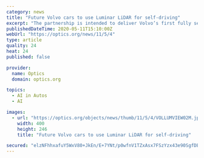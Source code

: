 ```yaml
---
category: news
title: "Future Volvo cars to use Luminar LiDAR for self-driving"
excerpt: "The partnership is intended to deliver Volvo’s first fully self-driving technology for highways and paves the way for future active safety developments, the partners said, this week. Volvo Cars’ next generation SPA 2 modular vehicle architecture will be available as hardware-ready for autonomous drive from a production start in 2022 ..."
publishedDateTime: 2020-05-11T15:10:00Z
webUrl: "https://optics.org/news/11/5/4"
type: article
quality: 24
heat: 24
published: false

provider:
  name: Optics
  domain: optics.org

topics:
  - AI in Autos
  - AI

images:
  - url: "https://optics.org/objects/news/thumb/11/5/4/VOLLUMVIEW02M.jpg"
    width: 400
    height: 246
    title: "Future Volvo cars to use Luminar LiDAR for self-driving"

secured: "elzNFhhxafuY5WxV80+JkEn/E+7YNt/p0wfnV1TZxAsx7FSzYzx43e90SgfDEtEksjCpT+i9UExl89uU3uVYtlRfCSutDsSMDPxwGTD8qN72/M1G96DBO96GNNJ8jZpYCKh0o8czA6iGHSz44iHkJ0jWBNQoRn1SrBw2dZEvC8K0mtICbKKSePfmExHLjT8+d5r+IPmp3uz8jtn6WqvbA2sdIH2L4zPFtc1QTC88+iy+QS4Bvr0aj/CogSu4AMiXWCiFHyorPtU4sgYbrqNii1KHuMjmzz90Z8KDFYF9wT2yF+0ItQEDtLqNCI0ViranEGhdy39CT5dZFV34wPT+4lkl0Li9rzApAInhr4TQCUzLWNGS73JMZisskB42se52D+gHrfrIBrI36E1wxBOumIvgG4TWlQkugvc0TJCP5Xf0A4yf9BIkL4MvxWiws4khtU6dAuH4GD+in67MQZWe77U9R4DPKJNfTMC4exT9hXs=;zaWzaezDAkPaw0FJjYR3hw=="
---
```


